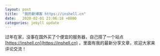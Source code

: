 ```yaml
---
layout: post
title:  "我的新博客 https://inshell.cn"
date:   2020-02-01 23:06:18 +0800
categories: jekyll update
---
```


过年在家，没事在国外买了个便宜的服务器，自己搭了一个站点[https://inshell.cn](https://inshell.cn) 。里面有我的最新分享文章，欢迎大家来评论交流！

